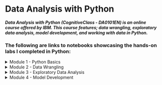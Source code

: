 # Data Analysis with Python

***Data Analysis with Python (CognitiveClass - DA0101EN) is an online course offered by IBM. This course features; data wrangling, exploratory data analysis, model development, and working with data in Python.***

### The following are links to notebooks showcasing the hands-on labs I completed in Python:
<details>
  <summary>Module 1 - Python Basics</summary>

* Introduction to Data Analysis with Python: 
https://gist.github.com/c7e41784e4381fab6f1cafbd33724e3d

</details>

<details>
  <summary>Module 2 - Data Wrangling</summary>
  
* Data Preprocessing with Python:
https://gist.github.com/Ndiatenda/5fc134e1e77babffae21bba13165ecb9

</details>

<details>
  <summary>Module 3 - Exploratory Data Analysis</summary>
  
  * Data Analysis with Python:
  https://gist.github.com/e4b7e3bf785a71ecc5eb1d7dd40b97eb  
</details>

<details>
  <summary>Module 4 - Model Development</summary>
  
  
          |Module Objectives|
          | ----------------|
          | col 3 is        | 
          | col 2 is        | 
          | zebra stripes   |
  
</details>

